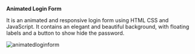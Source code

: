 <b>Animated Login Form</b>

It is an animated and responsive login form using HTML CSS and JavaScript. It contains an elegant and beautiful background, with floating labels and a button to show hide the password.

![animatedloginform](https://github.com/funwithpeeves/Animated-Login-Form/assets/164248954/e5b40a4e-ab46-4a69-9efe-60bac82177b6)
